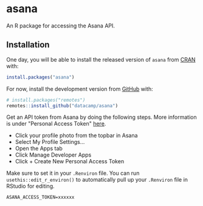 
<!-- README.md is generated from README.Rmd. Please edit that file -->
asana
=====

An R package for accessing the Asana API.

Installation
------------

One day, you will be able to install the released version of `asana` from [CRAN](https://CRAN.R-project.org) with:

``` r
install.packages("asana")
```

For now, install the development version from [GitHub](https://github.com/) with:

``` r
# install.packages("remotes")
remotes::install_github("datacamp/asana")
```

Get an API token from Asana by doing the following steps. More information is under "Personal Access Token" [here](https://asana.com/guide/help/api/api).

- Click your profile photo from the topbar in Asana
- Select My Profile Settings…
- Open the Apps tab
- Click Manage Developer Apps
- Click + Create New Personal Access Token

Make sure to set it in your `.Renviron` file. You can run `usethis::edit_r_environ()` to automatically pull up your `.Renviron` file in RStudio for editing.

```
ASANA_ACCESS_TOKEN=xxxxxx
```

<!-- just checking if i still have write access to the repo -->
